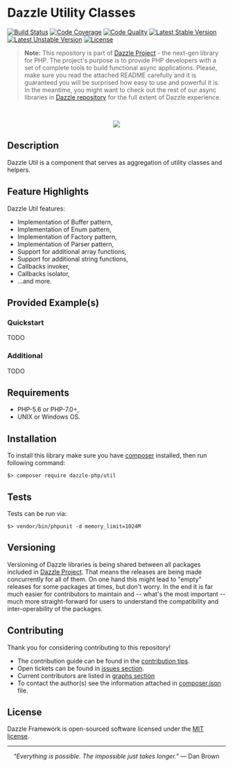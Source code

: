 # Dazzle Utility Classes

[![Build Status](https://travis-ci.org/dazzle-php/util.svg)](https://travis-ci.org/dazzle-php/util)
[![Code Coverage](https://scrutinizer-ci.com/g/dazzle-php/util/badges/coverage.png?b=master)](https://scrutinizer-ci.com/g/dazzle-php/util/?branch=master)
[![Code Quality](https://scrutinizer-ci.com/g/dazzle-php/util/badges/quality-score.png?b=master)](https://scrutinizer-ci.com/g/dazzle-php/util/?branch=master)
[![Latest Stable Version](https://poser.pugx.org/dazzle-php/util/v/stable)](https://packagist.org/packages/dazzle-php/util) 
[![Latest Unstable Version](https://poser.pugx.org/dazzle-php/util/v/unstable)](https://packagist.org/packages/dazzle-php/util) 
[![License](https://poser.pugx.org/dazzle-php/util/license)](https://packagist.org/packages/dazzle-php/util)

> **Note:** This repository is part of [Dazzle Project](https://github.com/dazzle-php/dazzle) - the next-gen library for PHP. The project's purpose is to provide PHP developers with a set of complete tools to build functional async applications. Please, make sure you read the attached README carefully and it is guaranteed you will be surprised how easy to use and powerful it is. In the meantime, you might want to check out the rest of our async libraries in [Dazzle repository](https://github.com/dazzle-php) for the full extent of Dazzle experience.

<br>
<p align="center">
<img src="https://raw.githubusercontent.com/dazzle-php/dazzle/master/media/dazzle-x125.png" />
</p>

## Description

Dazzle Util is a component that serves as aggregation of utility classes and helpers.

## Feature Highlights

Dazzle Util features:

* Implementation of Buffer pattern,
* Implementation of Enum pattern,
* Implementation of Factory pattern,
* Implementation of Parser pattern,
* Support for additional array functions,
* Support for additional string functions,
* Callbacks invoker,
* Callbacks isolator,
* ...and more.

## Provided Example(s)

### Quickstart

TODO

### Additional

TODO

## Requirements

* PHP-5.6 or PHP-7.0+,
* UNIX or Windows OS.

## Installation

To install this library make sure you have [composer](https://getcomposer.org/) installed, then run following command:

```
$> composer require dazzle-php/util
```

## Tests

Tests can be run via:

```
$> vendor/bin/phpunit -d memory_limit=1024M
```

## Versioning

Versioning of Dazzle libraries is being shared between all packages included in [Dazzle Project](https://github.com/dazzle-php/dazzle). That means the releases are being made concurrently for all of them. On one hand this might lead to "empty" releases for some packages at times, but don't worry. In the end it is far much easier for contributors to maintain and -- what's the most important -- much more straight-forward for users to understand the compatibility and inter-operability of the packages.

## Contributing

Thank you for considering contributing to this repository! 

- The contribution guide can be found in the [contribution tips](https://github.com/dazzle-php/util/blob/master/CONTRIBUTING.md). 
- Open tickets can be found in [issues section](https://github.com/dazzle-php/util/issues). 
- Current contributors are listed in [graphs section](https://github.com/dazzle-php/util/graphs/contributors)
- To contact the author(s) see the information attached in [composer.json](https://github.com/dazzle-php/util/blob/master/composer.json) file.

## License

Dazzle Framework is open-sourced software licensed under the [MIT license](http://opensource.org/licenses/MIT).

<hr>
<p align="center">
<i>"Everything is possible. The impossible just takes longer."</i> ― Dan Brown
</p>
